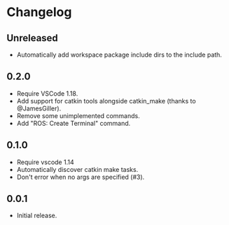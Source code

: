 # Changelog

## Unreleased

* Automatically add workspace package include dirs to the include path.

## 0.2.0

* Require VSCode 1.18.
* Add support for catkin tools alongside catkin_make (thanks to @JamesGiller).
* Remove some unimplemented commands.
* Add "ROS: Create Terminal" command.

## 0.1.0

* Require vscode 1.14
* Automatically discover catkin make tasks.
* Don't error when no args are specified (#3).

## 0.0.1

* Initial release.
